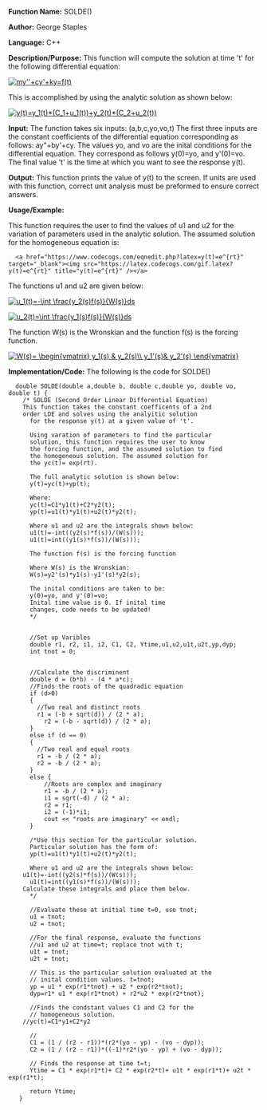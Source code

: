 **Function Name:**           SOLDE()

**Author:** George Staples

**Language:** C++

**Description/Purpose:** This function will compute the solution at time 't' for the following differential equation:

<a href="https://www.codecogs.com/eqnedit.php?latex=my''&plus;cy'&plus;ky=f(t)" target="_blank"><img src="https://latex.codecogs.com/gif.latex?my''&plus;cy'&plus;ky=f(t)" title="my''+cy'+ky=f(t)" /></a>

This is accomplished by using the analytic solution as shown below:

<a href="https://www.codecogs.com/eqnedit.php?latex=y(t)=y_1(t)*(C_1&plus;u_1(t))&plus;y_2(t)*(C_2&plus;u_2(t))" target="_blank"><img src="https://latex.codecogs.com/gif.latex?y(t)=y_1(t)*(C_1&plus;u_1(t))&plus;y_2(t)*(C_2&plus;u_2(t))" title="y(t)=y_1(t)*(C_1+u_1(t))+y_2(t)*(C_2+u_2(t))" /></a>

**Input:** The function takes six inputs: (a,b,c,yo,vo,t) The first three inputs are the constant
coefficients of the differential equation corresponding as follows: ay"+by'+cy. The values yo, and vo
are the inital conditions for the differential equation. They correspond as follows y(0)=yo, and y'(0)=vo.
The final value 't' is the time at which you want to see the response y(t).

**Output:** This function prints the value of y(t) to the screen. If units are used with this function,
correct unit analysis must be preformed to ensure correct answers.

**Usage/Example:**

This function requires the user to find the values of u1 and u2 for the variation of parameters
used in the analytic solution. The assumed solution for the homogeneous equation is: 

      <a href="https://www.codecogs.com/eqnedit.php?latex=y(t)=e^{rt}" target="_blank"><img src="https://latex.codecogs.com/gif.latex?y(t)=e^{rt}" title="y(t)=e^{rt}" /></a>

The functions u1 and u2 are given below:

<a href="https://www.codecogs.com/eqnedit.php?latex=u_1(t)=-\int&space;\frac{y_2(s)f(s)}{W(s)}ds" target="_blank"><img src="https://latex.codecogs.com/gif.latex?u_1(t)=-\int&space;\frac{y_2(s)f(s)}{W(s)}ds" title="u_1(t)=-\int \frac{y_2(s)f(s)}{W(s)}ds" /></a>

<a href="https://www.codecogs.com/eqnedit.php?latex=u_2(t)=\int&space;\frac{y_1(s)f(s)}{W(s)}ds" target="_blank"><img src="https://latex.codecogs.com/gif.latex?u_2(t)=\int&space;\frac{y_1(s)f(s)}{W(s)}ds" title="u_2(t)=\int \frac{y_1(s)f(s)}{W(s)}ds" /></a>

The function W(s) is the Wronskian and the function f(s) is the forcing function.

<a href="https://www.codecogs.com/eqnedit.php?latex=W(s)=&space;\begin{vmatrix}&space;y_1(s)&space;&&space;y_2(s)\\&space;y_1'(s)&&space;y_2'(s)&space;\end{vmatrix}" target="_blank"><img src="https://latex.codecogs.com/gif.latex?W(s)=&space;\begin{vmatrix}&space;y_1(s)&space;&&space;y_2(s)\\&space;y_1'(s)&&space;y_2'(s)&space;\end{vmatrix}" title="W(s)= \begin{vmatrix} y_1(s) & y_2(s)\\ y_1'(s)& y_2'(s) \end{vmatrix}" /></a>


**Implementation/Code:** The following is the code for SOLDE()

      double SOLDE(double a,double b, double c,double yo, double vo, double t) {
      	/* SOLDE (Second Order Linear Differential Equation)
      	This function takes the constant coefficents of a 2nd
      	order LDE and solves using the analyitic solution
	      for the response y(t) at a given value of 't'.

	      Using varation of parameters to find the particular
	      solution, this function requires the user to know 
	      the forcing function, and the assumed solution to find
	      the homogeneous solution. The assumed solution for 
	      the yc(t)= exp(rt).

	      The full analytic solution is shown below:
	      y(t)=yc(t)+yp(t);

	      Where:
	      yc(t)=C1*y1(t)+C2*y2(t);
	      yp(t)=u1(t)*y1(t)+u2(t)*y2(t);

	      Where u1 and u2 are the integrals shown below:
	      u1(t)=-int((y2(s)*f(s))/(W(s)));
	      u1(t)=int((y1(s)*f(s))/(W(s)));

	      The function f(s) is the forcing function

	      Where W(s) is the Wronskian:
	      W(s)=y2'(s)*y1(s)-y1'(s)*y2(s);

	      The inital conditions are taken to be:
	      y(0)=yo, and y'(0)=vo;
	      Inital time value is 0. If inital time
	      changes, code needs to be updated!
	      */

	
	      //Set up Varibles
	      double r1, r2, i1, i2, C1, C2, Ytime,u1,u2,u1t,u2t,yp,dyp;
	      int tnot = 0;

	
	      //Calculate the discriminent
	      double d = (b*b) - (4 * a*c);
	      //Finds the roots of the quadradic equation
	      if (d>0)
	      {
      		//Two real and distinct roots
	      	r1 = (-b + sqrt(d)) / (2 * a);
		      r2 = (-b - sqrt(d)) / (2 * a);
	      }
	      else if (d == 0)
	      {
      		//Two real and equal roots
      		r1 = -b / (2 * a);
	      	r2 = -b / (2 * a);
	      }
	      else {
		      //Roots are complex and imaginary
		      r1 = -b / (2 * a);
		      i1 = sqrt(-d) / (2 * a);
		      r2 = r1;
		      i2 = (-1)*i1;
		      cout << "roots are imaginary" << endl;
	      }

	      /*Use this section for the particular solution.
	      Particular solution has the form of:
	      yp(t)=u1(t)*y1(t)+u2(t)*y2(t);

	      Where u1 and u2 are the integrals shown below:
      	u1(t)=-int((y2(s)*f(s))/(W(s)));
	      u1(t)=int((y1(s)*f(s))/(W(s)));
      	Calculate these integrals and place them below.
	      */

	      //Evaluate these at initial time t=0, use tnot;
	      u1 = tnot;
	      u2 = tnot;
	
	      //For the final response, evaluate the functions
	      //u1 and u2 at time=t; replace tnot with t;
	      u1t = tnot;
	      u2t = tnot;

	      // This is the particular solution evaluated at the
	      // inital condition values. t=tnot;
	      yp = u1 * exp(r1*tnot) + u2 * exp(r2*tnot);
	      dyp=r1* u1 * exp(r1*tnot) + r2*u2 * exp(r2*tnot);

	      //Finds the condstant values C1 and C2 for the
	      // homogeneous solution. 
      	//yc(t)=C1*y1+C2*y2
	
	      //
	      C1 = (1 / (r2 - r1))*(r2*(yo - yp) - (vo - dyp));
	      C2 = (1 / (r2 - r1))*((-1)*r2*(yo - yp) + (vo - dyp));

	      // Finds the response at time t=t;
	      Ytime = C1 * exp(r1*t)+ C2 * exp(r2*t)+ u1t * exp(r1*t)+ u2t * exp(r1*t);

	      return Ytime;
       }
